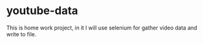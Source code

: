 # youtube-data
This is home work project, in it I will use selenium for gather video data and write to file.
